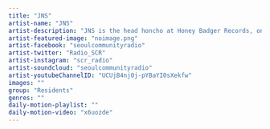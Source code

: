 ```yaml
---
title: "JNS"	
artist-name: "JNS"	
artist-description: "JNS is the head honcho at Honey Badger Records, one of Korea’s most prodigious underground stables in a scene where many labels form and and soon disappear. His musical influence – Bass, Breaks, House and Techno have developed in a very distinct Korean way over this time. JNS spent a number of years playing and producing in London before returning home in 2013 and is a firm club fixture in Seoul’s nightlife."	
artist-featured-image: "noimage.png"	
artist-facebook: "seoulcommunityradio"	
artist-twitter: "Radio_SCR"	
artist-instagram: "scr_radio"	
artist-soundcloud: "seoulcommunityradio"	
artist-youtubeChannelID: "UCUjB4nj0j-pYBaYI0sXekfw"	
images: ""	
group: "Residents"	
genres: ""	
daily-motion-playlist: ""	
daily-motion-video: "x6uozde"		
---
```


